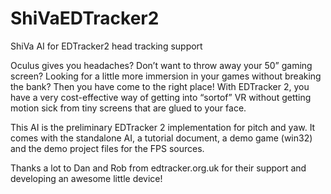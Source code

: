 # ShiVaEDTracker2
ShiVa AI for EDTracker2 head tracking support

Oculus gives you headaches? Don’t want to throw away your 50” gaming screen? Looking for a little more immersion in your games without breaking the bank? Then you have come to the right place! With EDTracker 2, you have a very cost-effective way of getting into “sortof” VR without getting motion sick from tiny screens that are glued to your face.

This AI is the preliminary EDTracker 2 implementation for pitch and yaw. It comes with the standalone AI, a tutorial document, a demo game (win32) and the demo project files for the FPS sources.

Thanks a lot to Dan and Rob from edtracker.org.uk for their support and developing an awesome little device!
